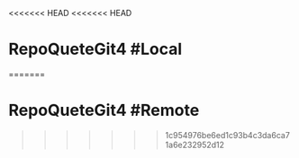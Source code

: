 <<<<<<< HEAD
<<<<<<< HEAD
# RepoQueteGit4 #Local

=======
# RepoQueteGit4 #Remote
>>>>>>> 1c954976be6ed1c93b4c3da6ca71a6e232952d12
